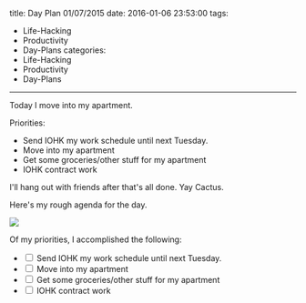 title: Day Plan 01/07/2015
date: 2016-01-06 23:53:00
tags:
  - Life-Hacking
  - Productivity
  - Day-Plans
categories:
  - Life-Hacking
  - Productivity
  - Day-Plans
---

Today I move into my apartment.

Priorities:
- Send IOHK my work schedule until next Tuesday.
- Move into my apartment
- Get some groceries/other stuff for my apartment
- IOHK contract work

I'll hang out with friends after that's all done. Yay Cactus.

Here's my rough agenda for the day.

![](/images/google-calendar-agenda-2016-01-07.png)

Of my priorities, I accomplished the following:
- <input type="checkbox"> Send IOHK my work schedule until next Tuesday.
- <input type="checkbox"> Move into my apartment
- <input type="checkbox"> Get some groceries/other stuff for my apartment
- <input type="checkbox"> IOHK contract work


